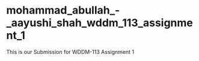 # mohammad_abullah_-_aayushi_shah_wddm_113_assignment_1
This is our Submission for WDDM-113 Assignment 1
